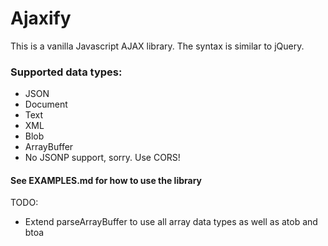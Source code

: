 # Ajaxify

This is a vanilla Javascript AJAX library. The syntax is similar to jQuery.

### Supported data types:

 - JSON
 - Document
 - Text
 - XML
 - Blob
 - ArrayBuffer
 - No JSONP support, sorry. Use CORS!

#### See EXAMPLES.md for how to use the library

TODO:
 - Extend parseArrayBuffer to use all array data types as well as atob and btoa
